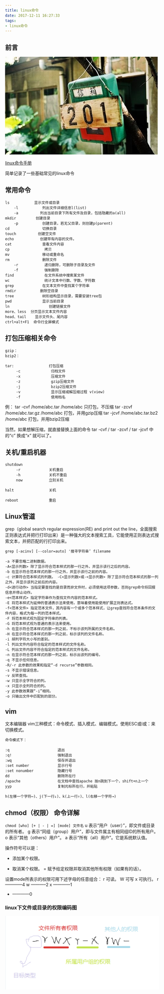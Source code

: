 ```yaml
---
title: linux命令
date: 2017-12-11 16:27:33
tags:
- linux命令
---
```


## 前言

![19231557881875188](linuxCommand/19231557881875188.jpg)

[linux命令手册](http://man.linuxde.net)

简单记录了一些基础常见的linux命令

<!--more-->

## 常用命令

```
ls　　        显示文件或目录  
    -l           列出文件详细信息l(list)
    -a          列出当前目录下所有文件及目录，包括隐藏的a(all)  
mkdir         创建目录
    -p           创建目录，若无父目录，则创建p(parent)
cd               切换目录
touch          创建空文件
echo            创建带有内容的文件。
cat              查看文件内容
cp                拷贝
mv               移动或重命名
rm               删除文件
    -r            递归删除，可删除子目录及文件
    -f            强制删除
find              在文件系统中搜索某文件
wc                统计文本中行数、字数、字符数
grep             在文本文件中查找某个字符串
rmdir           删除空目录
tree             树形结构显示目录，需要安装tree包
pwd              显示当前目录
ln                  创建链接文件
more、less  分页显示文本文件内容
head、tail    显示文件头、尾内容
ctrl+alt+F1  命令行全屏模式
```

## 打包压缩相关命令

```
gzip：
bzip2：

tar:                打包压缩
     -c              归档文件
     -x              压缩文件
     -z              gzip压缩文件
     -j              bzip2压缩文件
     -v              显示压缩或解压缩过程 v(view)
     -f              使用档名
```
例：
tar -cvf /home/abc.tar /home/abc              只打包，不压缩
tar -zcvf /home/abc.tar.gz /home/abc        打包，并用gzip压缩
tar -jcvf /home/abc.tar.bz2 /home/abc      打包，并用bzip2压缩

当然，如果想解压缩，就直接替换上面的命令  tar -cvf  / tar -zcvf  / tar -jcvf 中的“c” 换成“x” 就可以了。

## 关机/重启机器

```
shutdown
     -r             关机重启
     -h             关机不重启
     now            立刻关机

halt                关机

reboot              重启
```

## Linux管道

grep（global search regular expression(RE) and print out the line，全面搜索正则表达式并把行打印出来）是一种强大的文本搜索工具，它能使用正则表达式搜索文本，并把匹配的行打印出来。

```
grep [-acinv] [--color=auto] '搜寻字符串’ filename

-a 不要忽略二进制数据。
-A<显示列数> 除了显示符合范本样式的那一行之外，并显示该行之后的内容。
-b 在显示符合范本样式的那一行之外，并显示该行之前的内容。 
-c 计算符合范本样式的列数。 -C<显示列数>或-<显示列数> 除了显示符合范本样式的那一列之外，并显示该列之前后的内容。 
-d<进行动作> 当指定要查找的是目录而非文件时，必须使用这项参数，否则grep命令将回报信息并停止动作。 
-e<范本样式> 指定字符串作为查找文件内容的范本样式。 
-E 将范本样式为延伸的普通表示法来使用，意味着使用能使用扩展正则表达式。 
-f<范本文件> 指定范本文件，其内容有一个或多个范本样式，让grep查找符合范本条件的文件内容，格式为每一列的范本样式。 
-F 将范本样式视为固定字符串的列表。 
-G 将范本样式视为普通的表示法来使用。 
-h 在显示符合范本样式的那一列之前，不标示该列所属的文件名称。 
-H 在显示符合范本样式的那一列之前，标示该列的文件名称。 
-i 胡列字符大小写的差别。 
-l 列出文件内容符合指定的范本样式的文件名称。 
-L 列出文件内容不符合指定的范本样式的文件名称。 
-n 在显示符合范本样式的那一列之前，标示出该列的编号。 
-q 不显示任何信息。
-R/-r 此参数的效果和指定“-d recurse”参数相同。 
-s 不显示错误信息。 
-v 反转查找。 
-w 只显示全字符合的列。 
-x 只显示全列符合的列。 
-y 此参数效果跟“-i”相同。 
-o 只输出文件中匹配到的部分。
```

## vim

文本编辑器
vim三种模式：命令模式、插入模式、编辑模式。使用ESC或i或：来切换模式。

```
命令模式下：

:q                      退出
:q!                     强制退出
:wq                     保存并退出
:set number             显示行号
:set nonumber           隐藏行号
dd                      删除所在行
/apache                 在文档中查找apache 按n跳到下一个，shift+n上一个
yyp                     复制光标所在行，并粘贴

h(左移一个字符←)、j(下一行↓)、k(上一行↑)、l(右移一个字符→)
```

## chmod（权限） 命令详解

`
chmod [who] [+ | - | =] [mode] 文件名
`
u 表示“用户（user）”，即文件或目录的所有者。
g 表示“同组（group）用户”，即与文件属主有相同组ID的所有用户。
o 表示“其他（others）用户”。
a 表示“所有（all）用户”。它是系统默认值。

操作符号可以是：
  + 添加某个权限。
 - 取消某个权限。
 = 赋予给定权限并取消其他所有权限（如果有的话）。

设置mode所表示的权限可用下述字母的任意组合：
 r 可读。
 W 可写
 x 可执行。
 r ————4
 w ———–2
 x ————1
 - ————0

### linux下文件或目录的权限编码图

![D3D01EF7-46DC-4D6B-8959-0E30F2DAECC0](linuxCommand/D3D01EF7-46DC-4D6B-8959-0E30F2DAECC0.png)

